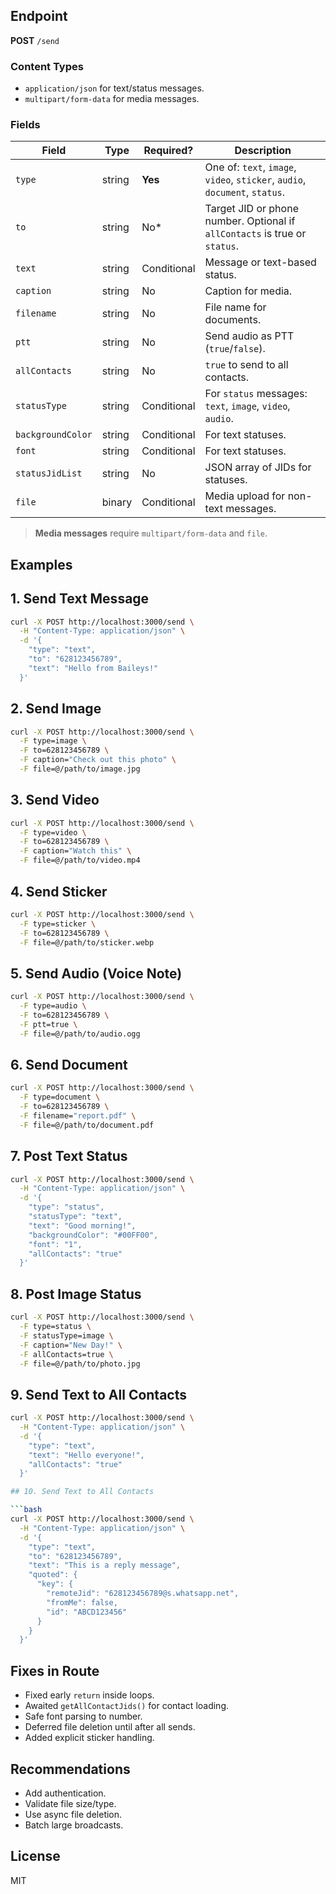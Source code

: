 ## Endpoint

**POST** `/send`

### Content Types

* `application/json` for text/status messages.
* `multipart/form-data` for media messages.

### Fields

| Field             | Type   | Required?   | Description                                                                 |
| ----------------- | ------ | ----------- | --------------------------------------------------------------------------- |
| `type`            | string | **Yes**     | One of: `text`, `image`, `video`, `sticker`, `audio`, `document`, `status`. |
| `to`              | string | No\*        | Target JID or phone number. Optional if `allContacts` is true or `status`.  |
| `text`            | string | Conditional | Message or text-based status.                                               |
| `caption`         | string | No          | Caption for media.                                                          |
| `filename`        | string | No          | File name for documents.                                                    |
| `ptt`             | string | No          | Send audio as PTT (`true`/`false`).                                         |
| `allContacts`     | string | No          | `true` to send to all contacts.                                             |
| `statusType`      | string | Conditional | For `status` messages: `text`, `image`, `video`, `audio`.                   |
| `backgroundColor` | string | Conditional | For text statuses.                                                          |
| `font`            | string | Conditional | For text statuses.                                                          |
| `statusJidList`   | string | No          | JSON array of JIDs for statuses.                                            |
| `file`            | binary | Conditional | Media upload for non-text messages.                                         |

> **Media messages** require `multipart/form-data` and `file`.

## Examples

## 1. Send Text Message

```bash
curl -X POST http://localhost:3000/send \
  -H "Content-Type: application/json" \
  -d '{
    "type": "text",
    "to": "628123456789",
    "text": "Hello from Baileys!"
  }'
```

## 2. Send Image

```bash
curl -X POST http://localhost:3000/send \
  -F type=image \
  -F to=628123456789 \
  -F caption="Check out this photo" \
  -F file=@/path/to/image.jpg
```

## 3. Send Video

```bash
curl -X POST http://localhost:3000/send \
  -F type=video \
  -F to=628123456789 \
  -F caption="Watch this" \
  -F file=@/path/to/video.mp4
```

## 4. Send Sticker

```bash
curl -X POST http://localhost:3000/send \
  -F type=sticker \
  -F to=628123456789 \
  -F file=@/path/to/sticker.webp
```

## 5. Send Audio (Voice Note)

```bash
curl -X POST http://localhost:3000/send \
  -F type=audio \
  -F to=628123456789 \
  -F ptt=true \
  -F file=@/path/to/audio.ogg
```

## 6. Send Document

```bash
curl -X POST http://localhost:3000/send \
  -F type=document \
  -F to=628123456789 \
  -F filename="report.pdf" \
  -F file=@/path/to/document.pdf
```

## 7. Post Text Status

```bash
curl -X POST http://localhost:3000/send \
  -H "Content-Type: application/json" \
  -d '{
    "type": "status",
    "statusType": "text",
    "text": "Good morning!",
    "backgroundColor": "#00FF00",
    "font": "1",
    "allContacts": "true"
  }'
```

## 8. Post Image Status

```bash
curl -X POST http://localhost:3000/send \
  -F type=status \
  -F statusType=image \
  -F caption="New Day!" \
  -F allContacts=true \
  -F file=@/path/to/photo.jpg
```

## 9. Send Text to All Contacts

```bash
curl -X POST http://localhost:3000/send \
  -H "Content-Type: application/json" \
  -d '{
    "type": "text",
    "text": "Hello everyone!",
    "allContacts": "true"
  }'

## 10. Send Text to All Contacts

```bash
curl -X POST http://localhost:3000/send \
  -H "Content-Type: application/json" \
  -d '{
    "type": "text",
    "to": "628123456789",
    "text": "This is a reply message",
    "quoted": {
      "key": {
        "remoteJid": "628123456789@s.whatsapp.net",
        "fromMe": false,
        "id": "ABCD123456"
      }
    }
  }'
```

## Fixes in Route

* Fixed early `return` inside loops.
* Awaited `getAllContactJids()` for contact loading.
* Safe font parsing to number.
* Deferred file deletion until after all sends.
* Added explicit sticker handling.

## Recommendations

* Add authentication.
* Validate file size/type.
* Use async file deletion.
* Batch large broadcasts.

## License

MIT

